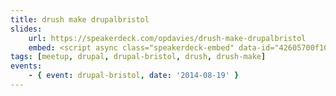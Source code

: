 ```yaml
---
title: drush make drupalbristol
slides:
    url: https://speakerdeck.com/opdavies/drush-make-drupalbristol
    embed: <script async class="speakerdeck-embed" data-id="42605700f102013198de5a5f6f23ab67" data-ratio="1.29456384323641" src="//speakerdeck.com/assets/embed.js"></script>
tags: [meetup, drupal, drupal-bristol, drush, drush-make]
events:
    - { event: drupal-bristol, date: '2014-08-19' }
---
```

